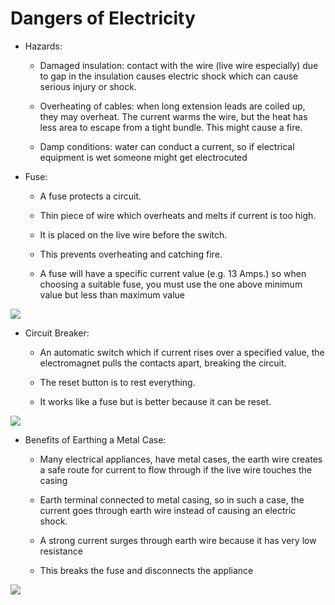 # Dangers of Electricity

-   Hazards:

    -   Damaged insulation: contact with the wire (live wire especially) due to gap in the insulation causes electric shock which can cause serious injury or shock.

    -   Overheating of cables: when long extension leads are coiled up, they may overheat. The current warms the wire, but the heat has less area to escape from a tight bundle. This might cause a fire.

    -   Damp conditions: water can conduct a current, so if electrical equipment is wet someone might get electrocuted

-   Fuse:

    -   A fuse protects a circuit.

    -   Thin piece of wire which overheats and melts if current is too high.

    -   It is placed on the live wire before the switch.

    -   This prevents overheating and catching fire.

    -   A fuse will have a specific current value (e.g. 13 Amps.) so when choosing a suitable fuse, you must use the one above minimum value but less than maximum value

![](https://images.znotes.org/cie/igcse/physics-0625/image046.png)

-   Circuit Breaker:

    -   An automatic switch which if current rises over a specified value, the electromagnet pulls the contacts apart, breaking the circuit.

    -   The reset button is to rest everything.

    -   It works like a fuse but is better because it can be reset.

![](https://images.znotes.org/cie/igcse/physics-0625/image047.png)

-   Benefits of Earthing a Metal Case:

    -   Many electrical appliances, have metal cases, the earth wire creates a safe route for current to flow through if the live wire touches the casing

    -   Earth terminal connected to metal casing, so in such a case, the current goes through earth wire instead of causing an electric shock.

    -   A strong current surges through earth wire because it has very low resistance

    -   This breaks the fuse and disconnects the appliance

![](https://images.znotes.org/cie/igcse/physics-0625/image048.png)
